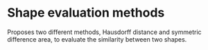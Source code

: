 # Shape evaluation methods

Proposes two different methods, Hausdorff distance and symmetric difference area, to evaluate the similarity between two shapes.
